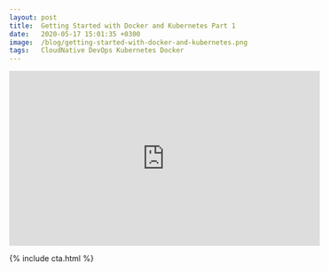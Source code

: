 ```yaml
---
layout: post
title:  Getting Started with Docker and Kubernetes Part 1
date:   2020-05-17 15:01:35 +0300
image:  /blog/getting-started-with-docker-and-kubernetes.png
tags:   CloudNative DevOps Kubernetes Docker
---
```


<div class="video-container">
  <iframe width="560" height="315" src="https://www.youtube.com/embed/avZjHUHCB_M" frameborder="0" allow="accelerometer; autoplay; encrypted-media; gyroscope; picture-in-picture" allowfullscreen></iframe>
</div>

{% include cta.html %}
